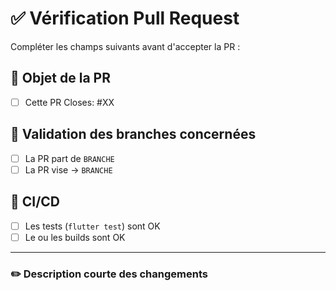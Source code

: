 # ✅ Vérification Pull Request

Compléter les champs suivants avant d'accepter la PR :

## 🧠 Objet de la PR

- [ ] Cette PR Closes: #XX

## 🔧 Validation des branches concernées

- [ ] La PR part de `BRANCHE`
- [ ] La PR vise -> `BRANCHE`

## 🧪 CI/CD

- [ ] Les tests (`flutter test`) sont OK
- [ ] Le ou les builds sont OK

---

### ✏️ Description courte des changements

